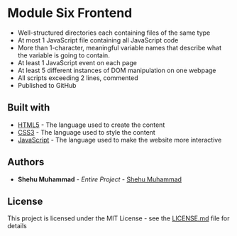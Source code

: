 # Module Six Frontend

- Well-structured directories each containing files of the same type
- At most 1 JavaScript file containing all JavaScript code
- More than 1-character, meaningful variable names that describe what the 
variable is going to contain.
- At least 1 JavaScript event on each page
- At least 5 different instances of DOM manipulation on one webpage
- All scripts exceeding 2 lines, commented
- Published to GitHub
## Built with
* [HTML5](https://webplatform.github.io/docs/html/html5/) - The language used to create the content
* [CSS3](https://devdocs.io/css/) - The language used to style the content
* [JavaScript](https://devdocs.io/javascript/) - The language used to make the website more interactive
## Authors
* **Shehu Muhammad** - *Entire Project* - [Shehu Muhammad](https://github.com/Shehu-Muhammad/)
## License
This project is licensed under the MIT License - see the [LICENSE.md](LICENSE.md) file for details
